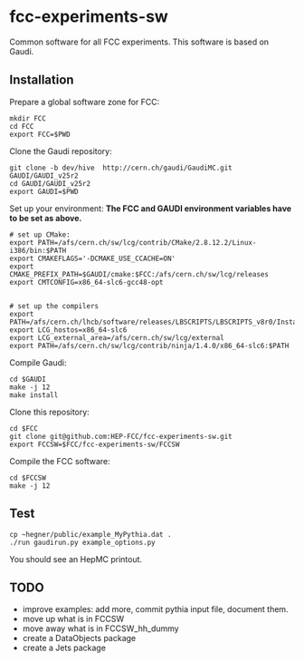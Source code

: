 fcc-experiments-sw
==================

Common software for all FCC experiments.
This software is based on Gaudi.

Installation
------------

Prepare a global software zone for FCC:

    mkdir FCC
    cd FCC
    export FCC=$PWD

Clone the Gaudi repository: 

    git clone -b dev/hive  http://cern.ch/gaudi/GaudiMC.git GAUDI/GAUDI_v25r2
    cd GAUDI/GAUDI_v25r2
    export GAUDI=$PWD
    
Set up your environment: **The FCC and GAUDI environment variables have to be set as above.**

    # set up CMake:
    export PATH=/afs/cern.ch/sw/lcg/contrib/CMake/2.8.12.2/Linux-i386/bin:$PATH
    export CMAKEFLAGS='-DCMAKE_USE_CCACHE=ON'
    export CMAKE_PREFIX_PATH=$GAUDI/cmake:$FCC:/afs/cern.ch/sw/lcg/releases
    export CMTCONFIG=x86_64-slc6-gcc48-opt


    # set up the compilers
    export PATH=/afs/cern.ch/lhcb/software/releases/LBSCRIPTS/LBSCRIPTS_v8r0/InstallArea/scripts:$PATH
    export LCG_hostos=x86_64-slc6
    export LCG_external_area=/afs/cern.ch/sw/lcg/external
    export PATH=/afs/cern.ch/sw/lcg/contrib/ninja/1.4.0/x86_64-slc6:$PATH

Compile Gaudi:

    cd $GAUDI
    make -j 12 
    make install

Clone this repository:

    cd $FCC
    git clone git@github.com:HEP-FCC/fcc-experiments-sw.git 
    export FCCSW=$FCC/fcc-experiments-sw/FCCSW

Compile the FCC software:

    cd $FCCSW
    make -j 12

Test
----

    cp ~hegner/public/example_MyPythia.dat .
    ./run gaudirun.py example_options.py

You should see an HepMC printout. 

TODO 
----

* improve examples: add more, commit pythia input file, document them.
* move up what is in FCCSW
* move away what is in FCCSW_hh_dummy
* create a DataObjects package
* create a Jets package
